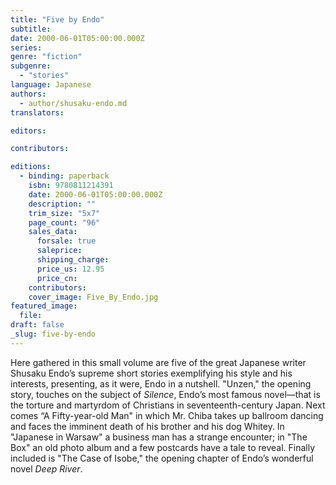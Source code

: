 ```yaml
---
title: "Five by Endo"
subtitle:
date: 2000-06-01T05:00:00.000Z
series:
genre: "fiction"
subgenre:
  - "stories"
language: Japanese
authors:
  - author/shusaku-endo.md
translators:

editors:

contributors:

editions:
  - binding: paperback
    isbn: 9780811214391
    date: 2000-06-01T05:00:00.000Z
    description: ""
    trim_size: "5x7"
    page_count: "96"
    sales_data:
      forsale: true
      saleprice:
      shipping_charge:
      price_us: 12.95
      price_cn:
    contributors:
    cover_image: Five_By_Endo.jpg
featured_image:
  file:
draft: false
_slug: five-by-endo
---
```


Here gathered in this small volume are five of the great Japanese writer Shusaku Endo’s supreme short stories exemplifying his style and his interests, presenting, as it were, Endo in a nutshell. "Unzen," the opening story, touches on the subject of _Silence_, Endo’s most famous novel––that is the torture and martyrdom of Christians in seventeenth-century Japan. Next comes “A Fifty-year-old Man" in which Mr. Chiba takes up ballroom dancing and faces the imminent death of his brother and his dog Whitey. In "Japanese in Warsaw" a business man has a strange encounter; in "The Box" an old photo album and a few postcards have a tale to reveal. Finally included is "The Case of Isobe," the opening chapter of Endo’s wonderful novel _Deep River_.

